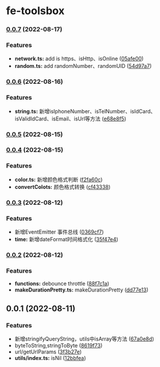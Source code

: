 # fe-toolsbox
### [0.0.7](https://github.com/chenym1992/toolsbox/compare/v0.0.6...v0.0.7) (2022-08-17)


### Features

* **network.ts:** add is https、isHttp、isOnline ([05afe00](https://github.com/chenym1992/toolsbox/commit/05afe007dbd987bebbd9c372d8cdd1470117526f))
* **random.ts:** add randomNumber、randomUID ([54d97a7](https://github.com/chenym1992/toolsbox/commit/54d97a71ddf73914381e13bbb169ac266fb29a31))

### [0.0.6](https://github.com/chenym1992/toolsbox/compare/v0.0.5...v0.0.6) (2022-08-16)


### Features

* **string.ts:** 新增isIphoneNumber、isTelNumber、isIdCard、isValidIdCard、isEmail、isUrl等方法 ([e68e8f5](https://github.com/chenym1992/toolsbox/commit/e68e8f5e8534ab2fb042e35b3313236a43ef2aa5))

### [0.0.5](https://github.com/chenym1992/toolsbox/compare/v0.0.4...v0.0.5) (2022-08-15)

### [0.0.4](https://github.com/chenym1992/toolsbox/compare/v0.0.3...v0.0.4) (2022-08-15)


### Features

* **color.ts:** 新增颜色格式判断 ([f2fa60c](https://github.com/chenym1992/toolsbox/commit/f2fa60c33ef7025cf91b2159f809dc3678356e4b))
* **convertColots:** 颜色格式转换 ([cf43338](https://github.com/chenym1992/toolsbox/commit/cf433380c517b7626b56f7070528f1f0d34aede1))

### [0.0.3](https://github.com/chenym1992/toolsbox/compare/v0.0.2...v0.0.3) (2022-08-12)


### Features

* 新增EventEmitter  事件总线 ([0369cf7](https://github.com/chenym1992/toolsbox/commit/0369cf7a90e5eef095827514ab3016f431d0241c))
* **time:** 新增dateFormat时间格式化 ([35f47e4](https://github.com/chenym1992/toolsbox/commit/35f47e4d10625e244f29ecf6152517cd14c0db11))

### [0.0.2](https://github.com/chenym1992/toolsbox/compare/v0.0.1...v0.0.2) (2022-08-12)


### Features

* **functions:** debounce throttle ([88f7c1a](https://github.com/chenym1992/toolsbox/commit/88f7c1a19ce016de805bd79b52b12f46dc92fd3b))
* **makeDurationPretty.ts:** makeDurationPretty ([dd77e13](https://github.com/chenym1992/toolsbox/commit/dd77e13742332c758d7d9202dc60c7f546ac105e))

## 0.0.1 (2022-08-11)


### Features

* 新增stringifyQueryString，utils中isArray等方法 ([67a0e8d](https://github.com/chenym1992/toolsbox/commit/67a0e8d400867fc640640b2a92782ebf2f9ead45))
* byteToString,stringToByte ([8619f73](https://github.com/chenym1992/toolsbox/commit/8619f73904d616c81573a0c438469ba6ea4ab287))
* url/getUrlParams ([3f3b27e](https://github.com/chenym1992/toolsbox/commit/3f3b27ee1a6680b7962c24a4699af6f002f9a203))
* **utils/index.ts:** isNil ([12bbfea](https://github.com/chenym1992/toolsbox/commit/12bbfea7cebc2aaa8bd3da7e93653e02d3b303dd))
